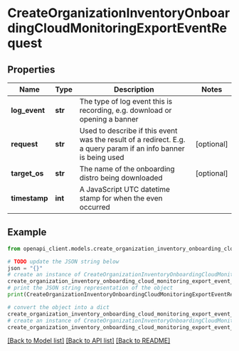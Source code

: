 # CreateOrganizationInventoryOnboardingCloudMonitoringExportEventRequest


## Properties

Name | Type | Description | Notes
------------ | ------------- | ------------- | -------------
**log_event** | **str** | The type of log event this is recording, e.g. download or opening a banner | 
**request** | **str** | Used to describe if this event was the result of a redirect. E.g. a query param if an info banner is being used | [optional] 
**target_os** | **str** | The name of the onboarding distro being downloaded | [optional] 
**timestamp** | **int** | A JavaScript UTC datetime stamp for when the even occurred | 

## Example

```python
from openapi_client.models.create_organization_inventory_onboarding_cloud_monitoring_export_event_request import CreateOrganizationInventoryOnboardingCloudMonitoringExportEventRequest

# TODO update the JSON string below
json = "{}"
# create an instance of CreateOrganizationInventoryOnboardingCloudMonitoringExportEventRequest from a JSON string
create_organization_inventory_onboarding_cloud_monitoring_export_event_request_instance = CreateOrganizationInventoryOnboardingCloudMonitoringExportEventRequest.from_json(json)
# print the JSON string representation of the object
print(CreateOrganizationInventoryOnboardingCloudMonitoringExportEventRequest.to_json())

# convert the object into a dict
create_organization_inventory_onboarding_cloud_monitoring_export_event_request_dict = create_organization_inventory_onboarding_cloud_monitoring_export_event_request_instance.to_dict()
# create an instance of CreateOrganizationInventoryOnboardingCloudMonitoringExportEventRequest from a dict
create_organization_inventory_onboarding_cloud_monitoring_export_event_request_from_dict = CreateOrganizationInventoryOnboardingCloudMonitoringExportEventRequest.from_dict(create_organization_inventory_onboarding_cloud_monitoring_export_event_request_dict)
```
[[Back to Model list]](../README.md#documentation-for-models) [[Back to API list]](../README.md#documentation-for-api-endpoints) [[Back to README]](../README.md)


